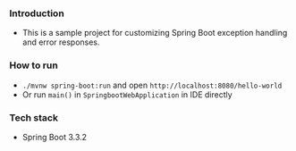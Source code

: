 ### Introduction

- This is a sample project for customizing Spring Boot exception handling and error responses.

### How to run

- `./mvnw spring-boot:run` and open `http://localhost:8080/hello-world`
- Or run `main()` in `SpringbootWebApplication` in IDE directly

### Tech stack

- Spring Boot 3.3.2